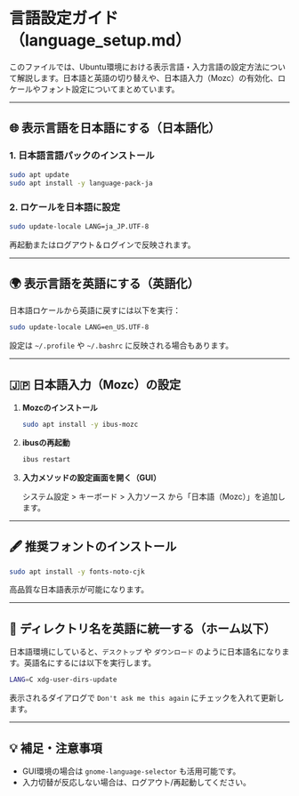 # 言語設定ガイド（language_setup.md）

このファイルでは、Ubuntu環境における表示言語・入力言語の設定方法について解説します。日本語と英語の切り替えや、日本語入力（Mozc）の有効化、ロケールやフォント設定についてまとめています。

---

## 🌐 表示言語を日本語にする（日本語化）

### 1. 日本語言語パックのインストール

```bash
sudo apt update
sudo apt install -y language-pack-ja
```

### 2. ロケールを日本語に設定

```bash
sudo update-locale LANG=ja_JP.UTF-8
```

再起動またはログアウト＆ログインで反映されます。

---

## 🌍 表示言語を英語にする（英語化）

日本語ロケールから英語に戻すには以下を実行：

```bash
sudo update-locale LANG=en_US.UTF-8
```

設定は `~/.profile` や `~/.bashrc` に反映される場合もあります。

---

## 🇯🇵 日本語入力（Mozc）の設定

1. **Mozcのインストール**

    ```bash
    sudo apt install -y ibus-mozc
    ```

2. **ibusの再起動**

    ```bash
    ibus restart
    ```

3. **入力メソッドの設定画面を開く（GUI）**

    システム設定 > キーボード > 入力ソース
    から「日本語（Mozc）」を追加します。

---

## 🖋 推奨フォントのインストール

```bash
sudo apt install -y fonts-noto-cjk
```

高品質な日本語表示が可能になります。

---

## 📁 ディレクトリ名を英語に統一する（ホーム以下）

日本語環境にしていると、`デスクトップ` や `ダウンロード` のように日本語名になります。英語名にするには以下を実行します。

```bash
LANG=C xdg-user-dirs-update
```

表示されるダイアログで `Don't ask me this again` にチェックを入れて更新します。

---

## 💡 補足・注意事項

- GUI環境の場合は `gnome-language-selector` も活用可能です。
- 入力切替が反応しない場合は、ログアウト/再起動してください。
